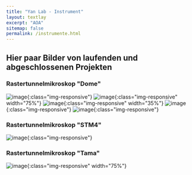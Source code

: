 ```yaml
---
title: "Yan Lab - Instrument"
layout: textlay
excerpt: "AOA"
sitemap: false
permalink: /instrumente.html
---
```



## Hier paar Bilder von laufenden und abgeschlossenen Projekten

### Rastertunnelmikroskop "Dome"
![image](/images/inst/DomePlan.jpg){:class="img-responsive"}
![image](/images/inst/domescrew.jpg){:class="img-responsive" width="75%"}
![image](/images/inst/build.jpg){:class="img-responsive" width="35%"}
![image](/images/inst/dometest.jpg){:class="img-responsive"}
![image](/images/inst/domebig.jpg){:class="img-responsive"}

### Rastertunnelmikroskop "STM4"
![image](/images/inst/STM4.jpg){:class="img-responsive"}


### Rastertunnelmikroskop "Tama"
![image](/images/inst/tama.jpeg){:class="img-responsive" width="75%"}
